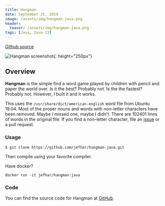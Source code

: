 ```yaml
---
title: Hangman
date: September 25, 2019
image: /assets/img/hangman-java.png
header:
  teaser: /assets/img/hangman-java.png
tags: [Java, Java-13]
---
```

[Github source](https://github.com/jefhar/hangman-java)

![Hangman screenshot](/assets/img/hangman-java.png "Hangman screenshot"){: height="250px"}

## Overview
**Hangman** is the simple find a word game played by children with pencil
and paper the world over. Is it the best? Probably not. Is the the fastest?
Probably not. However, I built it and it works.

This uses the `/usr/share/dict/american-english` word file from Ubuntu 19.04.
Most of the proper nouns and words with non-letter characters have been removed.
Maybe I missed one, maybe I didn't. There are 102401 lines of words in the
original file. If you find a non-letter character, file an
[issue](https://github.com/jefhar/hangman-java/issues) or a pull request.

### Usage
```
$ git clone https://github.com/jefhar/hangman-java.git
```
Then compile using your favorite compiler.

Have docker?
```
docker run -it jefhar/hangman:java
```

### Code
You can find the source code for Hangman at
[GitHub](https://github.com/jefhar/hangman-java).
